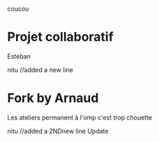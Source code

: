 coucou

# Projet collaboratif

Esteban

nitu //added a new line

# Fork by Arnaud

Les ateliers permanent à l'omp c'est trop chouette

nitu //added a 2NDnew line
Update
